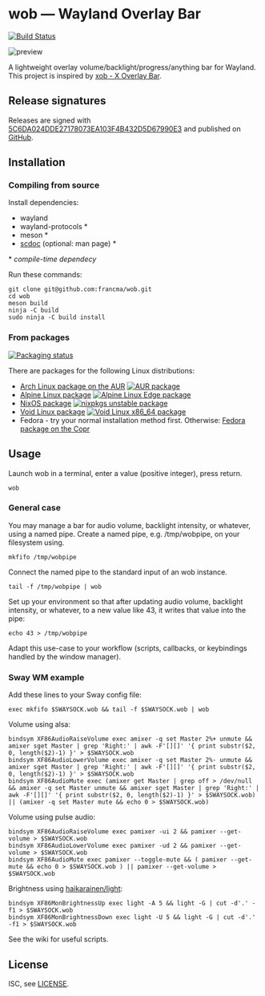 # wob — Wayland Overlay Bar

[![Build Status](https://travis-ci.com/francma/wob.svg?branch=master)](https://travis-ci.com/francma/wob)

![preview](https://martinfranc.eu/wob-preview.svg)

A lightweight overlay volume/backlight/progress/anything bar for Wayland. This project is inspired by [xob - X Overlay Bar](https://github.com/florentc/xob).

## Release signatures

Releases are signed with [5C6DA024DDE27178073EA103F4B432D5D67990E3](https://keys.openpgp.org/vks/v1/by-fingerprint/5C6DA024DDE27178073EA103F4B432D5D67990E3) and published on [GitHub](https://github.com/francma/wob/releases).

## Installation

### Compiling from source

Install dependencies:

- wayland
- wayland-protocols \*
- meson \*
- [scdoc](https://git.sr.ht/~sircmpwn/scdoc) (optional: man page) \*

\* _compile-time dependecy_

Run these commands:

```
git clone git@github.com:francma/wob.git
cd wob
meson build
ninja -C build
sudo ninja -C build install
```

### From packages

[![Packaging status](https://repology.org/badge/tiny-repos/wob.svg)](https://repology.org/project/wob/versions)

There are packages for the following Linux distributions:

- [Arch Linux package on the AUR](https://aur.archlinux.org/packages/wob/) [![AUR package](https://repology.org/badge/version-for-repo/aur/wob.svg?header=)](https://repology.org/project/wob/versions)
- [Alpine Linux package](https://pkgs.alpinelinux.org/packages?name=wob&branch=edge) [![Alpine Linux Edge package](https://repology.org/badge/version-for-repo/alpine_edge/wob.svg?header=)](https://repology.org/project/wob/versions)
- [NixOS package](https://github.com/NixOS/nixpkgs/blob/master/pkgs/tools/misc/wob/default.nix) [![nixpkgs unstable package](https://repology.org/badge/version-for-repo/nix_unstable/wob.svg?header=)](https://repology.org/project/wob/versions)
- [Void Linux package](https://github.com/void-linux/void-packages/blob/master/srcpkgs/wob/template) [![Void Linux x86_64 package](https://repology.org/badge/version-for-repo/void_x86_64/wob.svg?header=)](https://repology.org/project/wob/versions)
- Fedora - try your normal installation method first. Otherwise: [Fedora package on the Copr](https://copr.fedorainfracloud.org/coprs/wef/wob/)

## Usage

Launch wob in a terminal, enter a value (positive integer), press return.

```
wob
```

### General case

You may manage a bar for audio volume, backlight intensity, or whatever, using a named pipe. Create a named pipe, e.g. /tmp/wobpipe, on your filesystem using.

```
mkfifo /tmp/wobpipe
```

Connect the named pipe to the standard input of an wob instance.

```
tail -f /tmp/wobpipe | wob
```

Set up your environment so that after updating audio volume, backlight intensity, or whatever, to a new value like 43, it writes that value into the pipe:

```
echo 43 > /tmp/wobpipe
```

Adapt this use-case to your workflow (scripts, callbacks, or keybindings handled by the window manager).

### Sway WM example

Add these lines to your Sway config file:

```
exec mkfifo $SWAYSOCK.wob && tail -f $SWAYSOCK.wob | wob
```

Volume using alsa:

```
bindsym XF86AudioRaiseVolume exec amixer -q set Master 2%+ unmute && amixer sget Master | grep 'Right:' | awk -F'[][]' '{ print substr($2, 0, length($2)-1) }' > $SWAYSOCK.wob
bindsym XF86AudioLowerVolume exec amixer -q set Master 2%- unmute && amixer sget Master | grep 'Right:' | awk -F'[][]' '{ print substr($2, 0, length($2)-1) }' > $SWAYSOCK.wob
bindsym XF86AudioMute exec (amixer get Master | grep off > /dev/null && amixer -q set Master unmute && amixer sget Master | grep 'Right:' | awk -F'[][]' '{ print substr($2, 0, length($2)-1) }' > $SWAYSOCK.wob) || (amixer -q set Master mute && echo 0 > $SWAYSOCK.wob)
```

Volume using pulse audio:

```
bindsym XF86AudioRaiseVolume exec pamixer -ui 2 && pamixer --get-volume > $SWAYSOCK.wob
bindsym XF86AudioLowerVolume exec pamixer -ud 2 && pamixer --get-volume > $SWAYSOCK.wob
bindsym XF86AudioMute exec pamixer --toggle-mute && ( pamixer --get-mute && echo 0 > $SWAYSOCK.wob ) || pamixer --get-volume > $SWAYSOCK.wob
```

Brightness using [haikarainen/light](https://github.com/haikarainen/light):

```
bindsym XF86MonBrightnessUp exec light -A 5 && light -G | cut -d'.' -f1 > $SWAYSOCK.wob
bindsym XF86MonBrightnessDown exec light -U 5 && light -G | cut -d'.' -f1 > $SWAYSOCK.wob
```
See the wiki for useful scripts.

## License

ISC, see [LICENSE](/LICENSE).

